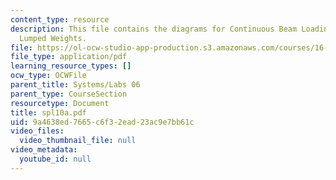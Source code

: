 ```yaml
---
content_type: resource
description: This file contains the diagrams for Continuous Beam Loading Modeled with
  Lumped Weights.
file: https://ol-ocw-studio-app-production.s3.amazonaws.com/courses/16-01-unified-engineering-i-ii-iii-iv-fall-2005-spring-2006/9a4638ed7665c6f32ead23ac9e7bb61c_spl10a.pdf
file_type: application/pdf
learning_resource_types: []
ocw_type: OCWFile
parent_title: Systems/Labs 06
parent_type: CourseSection
resourcetype: Document
title: spl10a.pdf
uid: 9a4638ed-7665-c6f3-2ead-23ac9e7bb61c
video_files:
  video_thumbnail_file: null
video_metadata:
  youtube_id: null
---
```

